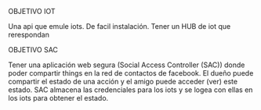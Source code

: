 OBJETIVO IOT

Una api que emule iots. De facil instalación. Tener un HUB de iot que rerespondan 



OBJETIVO SAC

Tener una aplicación web segura (Social Access Controller (SAC)) donde poder compartir things en la red de contactos de facebook. El dueño puede compartir el estado de una acción y el amigo puede acceder (ver) este estado. SAC almacena las credenciales para los iots y se logea con ellas en los iots para obtener el estado. 